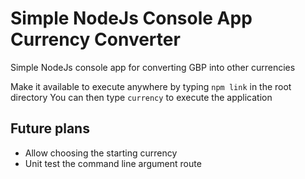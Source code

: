 # Simple NodeJs Console App Currency Converter
Simple NodeJs console app for converting GBP into other currencies

Make it available to execute anywhere by typing `npm link` in the root directory
You can then type `currency` to execute the application

## Future plans
* Allow choosing the starting currency
* Unit test the command line argument route
